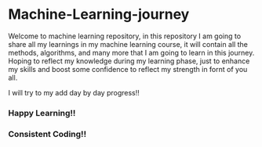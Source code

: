 # Machine-Learning-journey
Welcome to machine learning repository, in this repository I am going to share all my learnings in my machine learning course, it will contain
all the methods, algorithms, and many more that I am going to learn in this journey. Hoping to reflect my knowledge during my learning phase,
just to enhance my skills and boost some confidence to reflect my strength in fornt of you all.

I will try to my add day by day progress!!

### Happy Learning!!
### Consistent Coding!!

 
